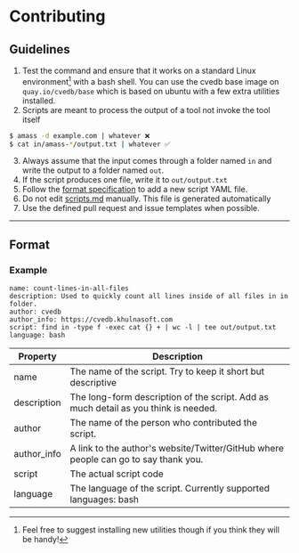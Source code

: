 # Contributing

## Guidelines
1. Test the command and ensure that it works on a standard Linux environment[^1] with a bash shell. You can use the cvedb base image on `quay.io/cvedb/base` which is based on ubuntu with a few extra utilities installed.
2. Scripts are meant to process the output of a tool not invoke the tool itself
```bash
$ amass -d example.com | whatever ❌
$ cat in/amass-*/output.txt | whatever ✅
```
3. Always assume that the input comes through a folder named `in` and write the output to a folder named `out`.
4. If the script produces one file, write it to `out/output.txt`
5. Follow the [format specification](#format) to add a new script YAML file.
6. Do not edit [scripts.md](scripts.md) manually. This file is generated automatically
7. Use the defined pull request and issue templates when possible.

---

## Format
### Example
```
name: count-lines-in-all-files
description: Used to quickly count all lines inside of all files in in folder.
author: cvedb
author_info: https://cvedb.khulnasoft.com
script: find in -type f -exec cat {} + | wc -l | tee out/output.txt
language: bash
```

| Property    | Description                                                                         |
|-------------|-------------------------------------------------------------------------------------|
| name        | The name of the script. Try to keep it short but descriptive                        |
| description | The long-form description of the script. Add as much detail as you think is needed. |
| author      | The name of the person who contributed the script.                                  |
| author_info | A link to the author's website/Twitter/GitHub where people can go to say thank you. |
| script      | The actual script code                                                              |
| language    | The language of the script. Currently supported languages: bash                     |

[^1]: Feel free to suggest installing new utilities though if you think they will be handy!
